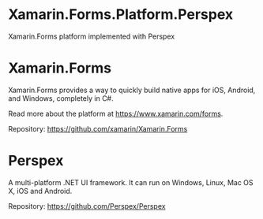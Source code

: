 # Xamarin.Forms.Platform.Perspex
Xamarin.Forms platform implemented with Perspex 

# Xamarin.Forms
Xamarin.Forms provides a way to quickly build native apps for iOS, Android, and Windows, completely in C#.

Read more about the platform at https://www.xamarin.com/forms.

Repository: https://github.com/xamarin/Xamarin.Forms

# Perspex
A multi-platform .NET UI framework. It can run on Windows, Linux, Mac OS X, iOS and Android.

Repository: https://github.com/Perspex/Perspex
